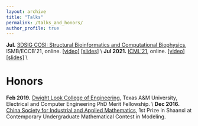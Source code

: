 ```yaml
---
layout: archive
title: "Talks"
permalink: /talks_and_honors/
author_profile: true
---
```

**Jul.** [3DSIG COSI: Structural Bioinformatics and Computational Biophysics](https://www.iscb.org/cms_addon/conferences/ismbeccb2021/tracks/3dsig), ISMB/ECCB'21, online. [[video]]() [[slides]](https://yyou1996.github.io/files/3dsig2021_cpac_slides.pdf) \\
**Jul 2021.** [ICML'21](https://icml.cc/Conferences/2021), online. [[video]](https://recorder-v3.slideslive.com/?share=39319&s=4366fe70-48a4-4f2c-952b-2a7ca56d48bf) [[slides]](https://yyou1996.github.io/files/icml2021_graphcl_automated_slides.pdf) \\
<br />


Honors
=====
**Feb 2019.** [Dwight Look College of Engineering](https://engineering.tamu.edu/), Texas A&M University, Electrical and Computer Engineering PhD Merit Fellowship. \\
**Dec 2016.** [China Society for Industrial and Applied Mathematics](https://www.csiam.org.cn/), 1st Prize in Shaanxi at Contemporary Undergraduate Mathematical Contest in Modeling.
